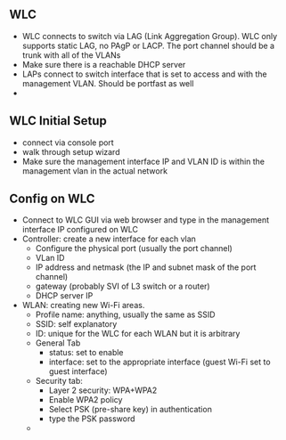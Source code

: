 
## WLC
- WLC connects to switch via LAG (Link Aggregation Group). WLC only supports static LAG, no PAgP or LACP. The port channel should be a trunk with all of the VLANs
- Make sure there is a reachable DHCP server
- LAPs connect to switch interface that is set to access and with the management VLAN. Should be portfast as well
- 


## WLC Initial Setup
- connect via console port
- walk through setup wizard
- Make sure the management interface IP and VLAN ID is within the management vlan in the actual network

## Config on WLC
- Connect to WLC GUI via web browser and type in the management interface IP configured on WLC
- Controller: create a new interface for each vlan
	- Configure the physical port (usually the port channel)
	- VLan ID
	- IP address and netmask (the IP and subnet mask of the port channel)
	- gateway (probably SVI of L3 switch or a router)
	- DHCP server IP
-  WLAN: creating new Wi-Fi areas. 
	- Profile name: anything, usually the same as SSID
	- SSID: self explanatory
	- ID: unique for the WLC for each WLAN but it is arbitrary
	- General Tab
		- status: set to enable
		- interface: set to the appropriate interface (guest Wi-Fi set to guest interface)
	- Security tab:
		- Layer 2 security: WPA+WPA2
		- Enable WPA2 policy
		- Select PSK (pre-share key) in authentication
		- type the PSK password
	-  











